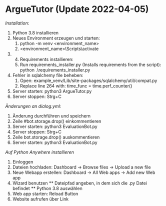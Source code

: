 # ArgueTutor (Update 2022-04-05)
*Installation:*

1. Python 3.8 installieren
2. Neues Environment erzeugen und starten: 
   1. python -m venv <environment_name>
   2. <environment_name>\Scripts\activate
3. 4. Requirements installieren: 
   1. Run requirements_installer.py (Installs requirements from the script): python .\requirements_installer.py
4. Fehler in sqlalchemy file beheben:
   1. Open: example_venv/Lib/site-packages/sqlalchemy/util/compat.py
   2. Replace line 264 with: time_func = time.perf_counter()
5. Server starten: python3 ArgueTutor.py
6. Server stoppen: Strg+C

*Änderungen an dialog.yml:*
1. Änderung durchführen und speichern
2. Zeile #bot.storage.drop() einkommentieren
3. Server starten: python3 EvaluationBot.py
4. Server stoppen: Strg+C
5. Zeile bot.storage.drop() auskommentieren
6. Server starten: python3 EvaluationBot.py

*Auf Python Anywhere installieren*
1. Einloggen
2. Dateien hochladen: Dashboard -> Browse files -> Upload a new file
3. Neue Webapp erstellen: Dashboard -> All Web apps -> Add new Web app
4. Wizard benutzen
** Dateipfad angeben, in dem sich die .py Datei befindet
** Python 3.8 auswählen
5. Web app starten: Reload Button
6. Website aufrufen über Link
